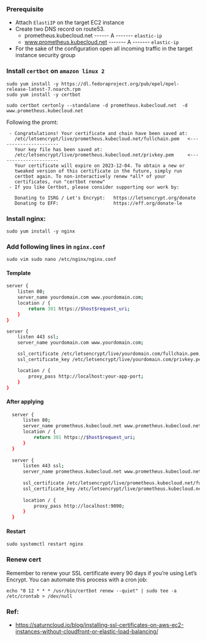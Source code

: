 ### Prerequisite
- Attach `ElastiIP` on the target EC2 instance
- Create two DNS record on route53.
  - prometheus.kubecloud.net ------ A ------- `elastic-ip`
  - www.prometheus.kubecloud.net ------- A ------- `elastic-ip`
- For the sake of the configuration open all incoming traffic in the target instance security group
  
### Install `certbot` on `amazon linux 2`
```
sudo yum install -y https://dl.fedoraproject.org/pub/epel/epel-release-latest-7.noarch.rpm
sudo yum install -y certbot
```

```
sudo certbot certonly --standalone -d prometheus.kubecloud.net  -d  www.prometheus.kubecloud.net
```

Following the promt:
```
 - Congratulations! Your certificate and chain have been saved at:
   /etc/letsencrypt/live/prometheus.kubecloud.net/fullchain.pem   <----------------------
   Your key file has been saved at:
   /etc/letsencrypt/live/prometheus.kubecloud.net/privkey.pem     <----------------------
   Your certificate will expire on 2023-12-04. To obtain a new or
   tweaked version of this certificate in the future, simply run
   certbot again. To non-interactively renew *all* of your
   certificates, run "certbot renew"
 - If you like Certbot, please consider supporting our work by:

   Donating to ISRG / Let's Encrypt:   https://letsencrypt.org/donate
   Donating to EFF:                    https://eff.org/donate-le
```

### Install nginx:
```
sudo yum install -y nginx
```

### Add following lines in `nginx.conf`

```
sudo vim sudo nano /etc/nginx/nginx.conf
```

#### Template
```bash
server {
    listen 80;
    server_name yourdomain.com www.yourdomain.com;
    location / {
        return 301 https://$host$request_uri;
    }
}

server {
    listen 443 ssl;
    server_name yourdomain.com www.yourdomain.com;

    ssl_certificate /etc/letsencrypt/live/yourdomain.com/fullchain.pem;
    ssl_certificate_key /etc/letsencrypt/live/yourdomain.com/privkey.pem;

    location / {
        proxy_pass http://localhost:your-app-port;
    }
}
```

#### After applying
```bash
  server {
      listen 80;
      server_name prometheus.kubecloud.net www.prometheus.kubecloud.net;
      location / {
          return 301 https://$host$request_uri;
      }
  }
  
  server {
      listen 443 ssl;
      server_name prometheus.kubecloud.net www.prometheus.kubecloud.net;
  
      ssl_certificate /etc/letsencrypt/live/prometheus.kubecloud.net/fullchain.pem;
      ssl_certificate_key /etc/letsencrypt/live/prometheus.kubecloud.net/privkey.pem;
  
      location / {
          proxy_pass http://localhost:9090;
      }
  }
```

#### Restart 
```
sudo systemctl restart nginx
```

### Renew cert
Remember to renew your SSL certificate every 90 days if you’re using Let’s Encrypt. You can automate this process with a cron job:
```
echo "0 12 * * * /usr/bin/certbot renew --quiet" | sudo tee -a /etc/crontab > /dev/null
```

### Ref:
- https://saturncloud.io/blog/installing-ssl-certificates-on-aws-ec2-instances-without-cloudfront-or-elastic-load-balancing/
